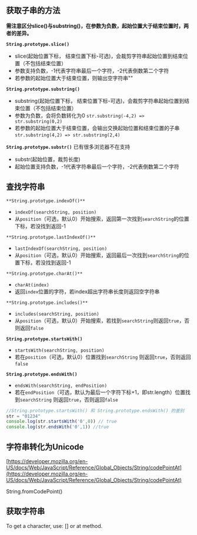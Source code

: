 ## 获取子串的方法

**需注意区分slice()与substring()，在参数为负数，起始位置大于结束位置时，两者的差异。**

**`String.prototype.slice()`**

- slice(起始位置下标， 结束位置下标-可选)，会裁剪字符串起始位置到结束位置（不包括结束位置）
- 参数支持负数，-1代表字符串最后一个字符，-2代表倒数第二个字符
- 若参数的起始位置大于结束位置，则输出空字符串""

**`String.prototype.substring()`**

- substring(起始位置下标， 结束位置下标-可选)，会裁剪字符串起始位置到结束位置（不包括结束位置）
- 参数为负数，会将负数转化为0 `str.substring(-4,2) => str.substring(0,2)`
- 若参数的起始位置大于结束位置，会输出交换起始位置和结束位置的子串`str.substring(4,2) => str.substring(2,4)`

**`String.prototype.substr()`**	已有很多浏览器不在支持

- substr(起始位置，裁剪长度)
- 起始位置支持负数，-1代表字符串最后一个字符，-2代表倒数第二个字符

## 查找字符串

`**String.prototype.indexOf()**`

- `indexOf(searchString, position)`
- 从`position`（可选，默认0）开始搜索，返回第一次找到`searchString`的位置下标，若没找到返回-1

`**String.prototype.lastIndexOf()**`

- `lastIndexOf(searchString, position)`
- 从`position`（可选，默认0）开始搜索，返回最后一次找到`searchString`的位置下标，若没找到返回-1

`**String.prototype.charAt()**`

- `charAt(index)`
- 返回`index`位置的字符，若index超出字符串长度则返回空字符串

`**String.prototype.includes()**`

- `includes(searchString, position)`
- 从`position`（可选，默认0）开始搜索，若找到`searchString`则返回`true`，否则返回`false`

**`String.prototype.startsWith()`**

- `startsWith(searchString, position)`
- 若在`position`（可选，默认0）位置找到`searchString` 则返回`true`，否则返回`false`

**`String.prototype.endsWith()`**

- `endsWith(searchString, endPosition)`
- 若在`endPosition`（可选，默认为最后一个字符下标+1，即str.length）位置找到`searchString` 则返回`true`，否则返回`false`

```jsx
//String.prototype.startsWith() 和 String.prototype.endsWith() 的差别
str = "01234"
console.log(str.startsWith('0',0)) // true
console.log(str.endsWith('0',1)) //true
```

## 字符串转化为Unicode

[https://developer.mozilla.org/en-US/docs/Web/JavaScript/Reference/Global_Objects/String/codePointAt](https://developer.mozilla.org/en-US/docs/Web/JavaScript/Reference/Global_Objects/String/codePointAt)

String.fromCodePoint()

## 获取字符串

To get a character, use: [] or at method.